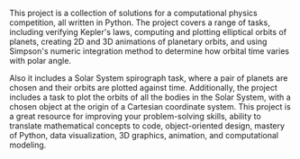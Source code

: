 This project is a collection of solutions for a computational physics competition, all written in Python. The project covers a range of tasks, including verifying Kepler's laws, computing and plotting elliptical orbits of planets, creating 2D and 3D animations of planetary orbits, and using Simpson's numeric integration method to determine how orbital time varies with polar angle. 

Also it includes a Solar System spirograph task, where a pair of planets are chosen and their orbits are plotted against time. Additionally, the project includes a task to plot the orbits of all the bodies in the Solar System, with a chosen object at the origin of a Cartesian coordinate system. This project is a great resource for improving your problem-solving skills, ability to translate mathematical concepts to code, object-oriented design, mastery of Python, data visualization, 3D graphics, animation, and computational modeling. 